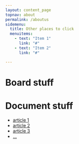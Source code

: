 ```yaml
---
layout: content_page
topnav: about
permalink: /aboutus
sidemenu:
  title: Other places to click
  menuitems:
    - text: "Item 1"
      link: "#"
    - text: "Item 2"
      link: "#"

---
```



<a name="board"></a>
# Board stuff

<a name="documents"></a>
# Document stuff

* [article 1](#)
* [article 2](#)
* [article 3](#)
* [...](#)
